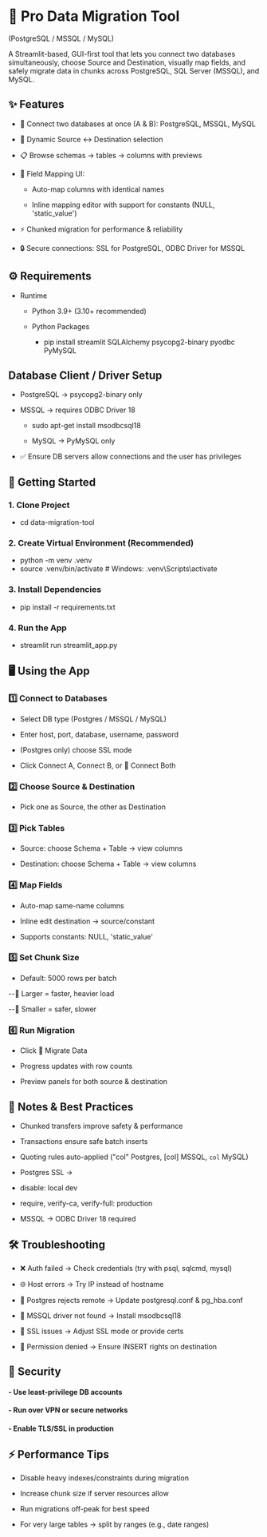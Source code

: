 # 🚀 Pro Data Migration Tool

(PostgreSQL / MSSQL / MySQL)

A Streamlit-based, GUI-first tool that lets you connect two databases simultaneously, choose Source and Destination, visually map fields, and safely migrate data in chunks across PostgreSQL, SQL Server (MSSQL), and MySQL.

## ✨ Features

- 🔗 Connect two databases at once (A & B): PostgreSQL, MSSQL, MySQL

- 🔄 Dynamic Source ↔ Destination selection

- 📋 Browse schemas → tables → columns with previews

- 🎯 Field Mapping UI:

    - Auto-map columns with identical names

    - Inline mapping editor with support for constants (NULL, 'static_value')

- ⚡ Chunked migration for performance & reliability

- 🔒 Secure connections: SSL for PostgreSQL, ODBC Driver for MSSQL

## ⚙️ Requirements
- Runtime

    - Python 3.9+ (3.10+ recommended)

  - Python Packages
    - pip install streamlit SQLAlchemy psycopg2-binary pyodbc PyMySQL

## Database Client / Driver Setup

- PostgreSQL → psycopg2-binary only

- MSSQL → requires ODBC Driver 18

    - sudo apt-get install msodbcsql18


    - MySQL → PyMySQL only

- ✅ Ensure DB servers allow connections and the user has privileges

## 🚀 Getting Started
### 1. Clone Project

- cd data-migration-tool

### 2. Create Virtual Environment (Recommended)
- python -m venv .venv
- source .venv/bin/activate        # Windows: .venv\Scripts\activate

### 3. Install Dependencies
- pip install -r requirements.txt

### 4. Run the App
- streamlit run streamlit_app.py

## 🖥️ Using the App
### 1️⃣ Connect to Databases

- Select DB type (Postgres / MSSQL / MySQL)

- Enter host, port, database, username, password

- (Postgres only) choose SSL mode

- Click Connect A, Connect B, or 🔗 Connect Both

### 2️⃣ Choose Source & Destination

- Pick one as Source, the other as Destination

### 3️⃣ Pick Tables

- Source: choose Schema + Table → view columns

- Destination: choose Schema + Table → view columns

### 4️⃣ Map Fields

- Auto-map same-name columns

- Inline edit destination → source/constant

- Supports constants: NULL, 'static_value'

### 5️⃣ Set Chunk Size

- Default: 5000 rows per batch

--🔹 Larger = faster, heavier load

--🔹 Smaller = safer, slower

### 6️⃣ Run Migration

- Click 🚀 Migrate Data

- Progress updates with row counts

- Preview panels for both source & destination

## 📝 Notes & Best Practices

- Chunked transfers improve safety & performance

- Transactions ensure safe batch inserts

- Quoting rules auto-applied ("col" Postgres, [col] MSSQL, `col` MySQL)

- Postgres SSL →

- disable: local dev

- require, verify-ca, verify-full: production

- MSSQL → ODBC Driver 18 required

## 🛠️ Troubleshooting

- ❌ Auth failed → Check credentials (try with psql, sqlcmd, mysql)

- 🌐 Host errors → Try IP instead of hostname

- 🔐 Postgres rejects remote → Update postgresql.conf & pg_hba.conf

- 🧩 MSSQL driver not found → Install msodbcsql18

- 🔏 SSL issues → Adjust SSL mode or provide certs

- 🚫 Permission denied → Ensure INSERT rights on destination

## 🔐 Security

#### - Use least-privilege DB accounts

#### - Run over VPN or secure networks

#### - Enable TLS/SSL in production

## ⚡ Performance Tips

- Disable heavy indexes/constraints during migration

- Increase chunk size if server resources allow

- Run migrations off-peak for best speed

- For very large tables → split by ranges (e.g., date ranges)